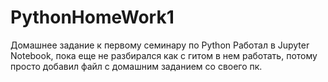 # PythonHomeWork1
Домашнее задание к первому семинару по Python
Работал в Jupyter Notebook, пока еще не разбирался как с гитом в нем работать, потому просто добавил файл с домашним заданием со своего пк.
